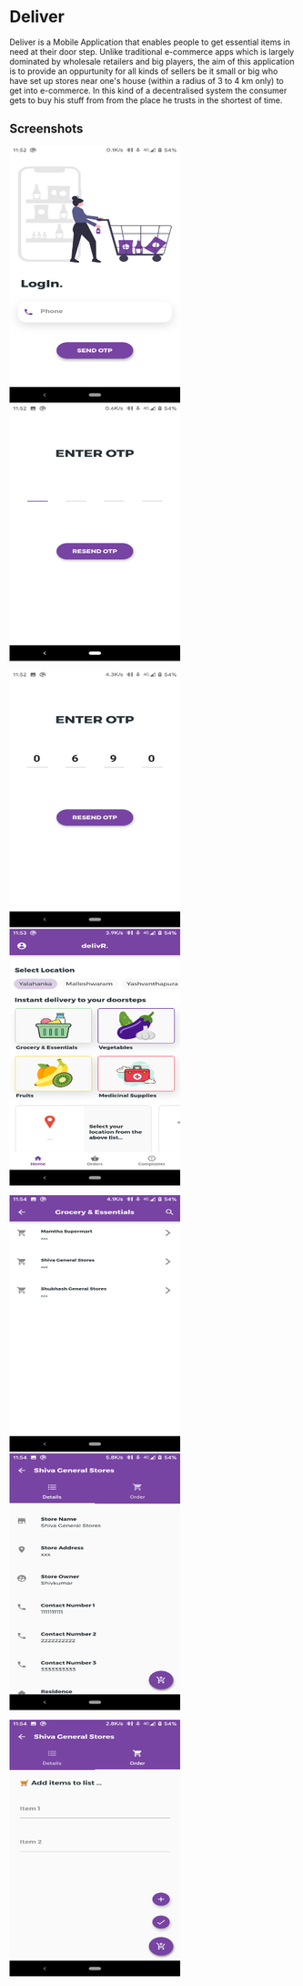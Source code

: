 # Deliver
Deliver is a Mobile Application that enables people to get essential items in need at their door step.
Unlike traditional e-commerce apps which is largely dominated by wholesale retailers and big players,
the aim of this application is to provide an oppurtunity for all kinds of sellers be it small or big who 
have set up stores near one's house (within a radius of 3 to 4 km only) to get into e-commerce.
In this kind of a decentralised system the consumer gets to buy his stuff from 
from the place he trusts in the shortest of time.


## Screenshots

<img src = "https://github.com/bhushangy/delivR/blob/Initial_Setup/delivr/attachments/Screenshot_20200911-235226_delivr.png" width="300" height="450"> <img src = "https://github.com/bhushangy/delivR/blob/Initial_Setup/delivr/attachments/Screenshot_20200911-235233_delivr.png" width="300" height="450">

<img src = "https://github.com/bhushangy/delivR/blob/Initial_Setup/delivr/attachments/Screenshot_20200911-235242_delivr.png" width="300" height="450"> <img src = "https://github.com/bhushangy/delivR/blob/Initial_Setup/delivr/attachments/Screenshot_20200911-235350_delivr.png" width="300" height="450">

<img src = "https://github.com/bhushangy/delivR/blob/Initial_Setup/delivr/attachments/Screenshot_20200911-235401_delivr.png" width="300" height="450"> <img src = "https://github.com/bhushangy/delivR/blob/Initial_Setup/delivr/attachments/Screenshot_20200911-235409_delivr.png" width="300" height="450">

<img src = "https://github.com/bhushangy/delivR/blob/Initial_Setup/delivr/attachments/Screenshot_20200911-235417_delivr.png" width="300" height="450">


